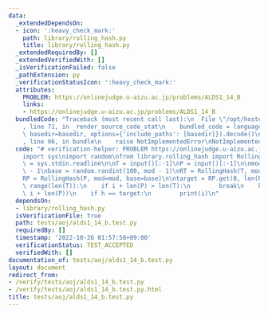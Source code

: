 ```yaml
---
data:
  _extendedDependsOn:
  - icon: ':heavy_check_mark:'
    path: library/rolling_hash.py
    title: library/rolling_hash.py
  _extendedRequiredBy: []
  _extendedVerifiedWith: []
  _isVerificationFailed: false
  _pathExtension: py
  _verificationStatusIcon: ':heavy_check_mark:'
  attributes:
    PROBLEM: https://onlinejudge.u-aizu.ac.jp/problems/ALDS1_14_B
    links:
    - https://onlinejudge.u-aizu.ac.jp/problems/ALDS1_14_B
  bundledCode: "Traceback (most recent call last):\n  File \"/opt/hostedtoolcache/PyPy/3.7.13/x64/site-packages/onlinejudge_verify/documentation/build.py\"\
    , line 71, in _render_source_code_stat\n    bundled_code = language.bundle(stat.path,\
    \ basedir=basedir, options={'include_paths': [basedir]}).decode()\n  File \"/opt/hostedtoolcache/PyPy/3.7.13/x64/site-packages/onlinejudge_verify/languages/python.py\"\
    , line 96, in bundle\n    raise NotImplementedError\nNotImplementedError\n"
  code: "# verification-helper: PROBLEM https://onlinejudge.u-aizu.ac.jp/problems/ALDS1_14_B\n\
    import sys\nimport random\nfrom library.rolling_hash import RollingHash\n\ninput\
    \ = sys.stdin.readline\n\nT = input()[:-1]\nP = input()[:-1]\n\nmod = (1 << 61)\
    \ - 1\nbase = random.randint(100, mod - 1)\nRT = RollingHash(T, mod=mod, base=base)\n\
    RP = RollingHash(P, mod=mod, base=base)\n\ntarget = RP.get(0, len(P))\nfor i in\
    \ range(len(T)):\n    if i + len(P) > len(T):\n        break\n    h = RT.get(i,\
    \ i + len(P))\n    if h == target:\n        print(i)\n"
  dependsOn:
  - library/rolling_hash.py
  isVerificationFile: true
  path: tests/aoj/alds1_14_b.test.py
  requiredBy: []
  timestamp: '2022-10-26 01:57:58+09:00'
  verificationStatus: TEST_ACCEPTED
  verifiedWith: []
documentation_of: tests/aoj/alds1_14_b.test.py
layout: document
redirect_from:
- /verify/tests/aoj/alds1_14_b.test.py
- /verify/tests/aoj/alds1_14_b.test.py.html
title: tests/aoj/alds1_14_b.test.py
---
```

